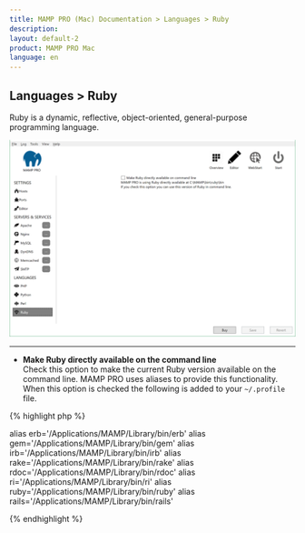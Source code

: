 ```yaml
---
title: MAMP PRO (Mac) Documentation > Languages > Ruby
description: 
layout: default-2
product: MAMP PRO Mac
language: en
---
```


## Languages > Ruby

Ruby is a dynamic, reflective, object-oriented, general-purpose programming language. 

![MAMP](/en/MAMP-PRO-Windows/Languages/Ruby/Ruby.png)

---

*  **Make Ruby directly available on the command line**  
      Check this option to make the current Ruby version available on the command line. MAMP PRO uses aliases to provide this functionality. When this option is checked the following is added to your `~/.profile` file.
   
   
{% highlight php %}

alias erb='/Applications/MAMP/Library/bin/erb'
alias gem='/Applications/MAMP/Library/bin/gem'
alias irb='/Applications/MAMP/Library/bin/irb'
alias rake='/Applications/MAMP/Library/bin/rake'
alias rdoc='/Applications/MAMP/Library/bin/rdoc'
alias ri='/Applications/MAMP/Library/bin/ri'
alias ruby='/Applications/MAMP/Library/bin/ruby'
alias rails='/Applications/MAMP/Library/bin/rails'

{% endhighlight %} 



